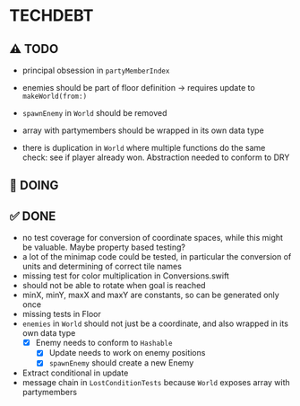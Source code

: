 # TECHDEBT

## ⚠️ TODO
- principal obsession in `partyMemberIndex`
- enemies should be part of floor definition -> requires update to `makeWorld(from:)`
- `spawnEnemy` in `World` should be removed

- array with partymembers should be wrapped in its own data type
- there is duplication in `World` where multiple functions do the same check: see if player already won. Abstraction needed to conform to DRY

## 🚧 DOING


## ✅ DONE
- no test coverage for conversion of coordinate spaces, while this might be valuable. Maybe property based testing?
- a lot of the minimap code could be tested, in particular the conversion of units and determining of correct tile names
- missing test for color multiplication in Conversions.swift
- should not be able to rotate when goal is reached
- minX, minY, maxX and maxY are constants, so can be generated only once
- missing tests in Floor
- `enemies` in `World` should not just be a coordinate, and also wrapped in its own data type
    - [X] Enemy needs to conform to `Hashable`
        - [X] Update needs to work on enemy positions
        - [X] `spawnEnemy` should create a new Enemy
- Extract conditional in update
- message chain in `LostConditionTests` because `World` exposes array with partymembers
